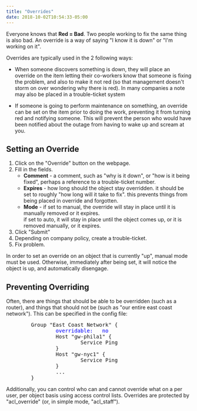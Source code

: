 ```yaml
---
title: "Overrides"
date: 2018-10-02T10:54:33-05:00
---
```



Everyone knows that **Red = Bad**. Two people working to fix the same thing is also bad. An override is a way of saying "I know it is down" or "I'm working on it".

Overrides are typically used in the 2 following ways:

*   When someone discovers something is down, they will place an override on the item letting their co-workers know that someone is fixing the problem, and also to make it not red (so that management doesn't storm on over wondering why there is red). In many companies a note may also be placed in a trouble-ticket system

*   If someone is going to perform maintenance on something, an override can be set on the item prior to doing the work, preventing it from turning red and notifying someone. This will prevent the person who would have been notified about the outage from having to wake up and scream at you.

## Setting an Override

1.  Click on the "Override" button on the webpage.
2.  Fill in the fields.
    *   **Comment** - a comment, such as "why is it down", or "how is it being fixed", perhaps a reference to a trouble-ticket number.
    *   **Expires** - how long should the object stay overridden. it should be set to roughly "how long will it take to fix". this prevents things from being placed in override and forgotten.
    *   **Mode** - if set to manual, the override will stay in place until it is manually removed or it expires.  
        if set to auto, it will stay in place until the object comes up, or it is removed manually, or it expires.
3.  Click "Submit"
4.  Depending on company policy, create a trouble-ticket.
5.  Fix problem.

In order to set an override on an object that is currently "up", manual mode must be used. Otherwise, immediately after being set, it will notice the object is up, and automatically disengage.

## Preventing Overriding

Often, there are things that should be able to be overridden (such as a router), and things that should not be (such as "our entire east coast network"). This can be specified in the config file:

<pre>        Group "East Coast Network" {
                <font color="blue">overridable:   no</font>
                Host "gw-phila1" {
                        Service Ping
                }
                Host "gw-nyc1" {
                        Service Ping
                }
                ...
        }
</pre>

Additionally, you can control who can and cannot override what on a per user, per object basis using access control lists. Overrides are protected by "acl_override" (or, in simple mode, "acl_staff").

